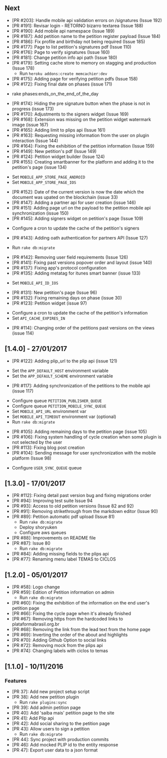 ## Next

* [PR #203]: Handle mobile api validation errors on /signatures (Issue 192)
* [PR #191]: Revisar login - RETORNO bizarro textarea (Issue 188)
* [PR #190]: Add mobile api namespace (Issue 189)
* [PR #187]: Add petition name to the petition register payload (Issue 184)
* [PR #186]: Fix profile and birthday not being required (Issue 185)
* [PR #177]: Page to list petition's signatures pdf (Issue 110)
* [PR #176]: Page to verify signatures (Issue 160)
* [PR #181]: Change petition info api path (Issue 180)
* [PR #179]: Setting cache store to memory on stagging and production (Issue 178)
  - Run `heroku addons:create memcachier:dev`
* [PR #175]: Adding page for verifying petition pdfs (Issue 158)
* [PR #172]: Fixing final date on phases (issue 171)
 - rake phases:ends_on_the_end_of_the_day
* [PR #174]: Hiding the pre signature button when the phase is not in progress (issue 173)
* [PR #170]: Adjustments to the signers widget (Issue 169)
* [PR #168]: Extension was missing on the petition widget watermark image (issue 167)
* [PR #165]: Adding limit to plips api (Issue 161)
* [PR #163]: Requesting missing information from the user on plugin interaction (Issue 144)
* [PR #164]: Fixing the exhibition of the petition information (Issue 159)
* [PR #149]: New petition's pdf (Issue 149)
* [PR #124]: Petition widget builder (Issue 124)
* [PR #155]: Creating smartbanner for the platform and adding it to the petition's page (issue 134)
 - Set `MOBILE_APP_STORE_PAGE_ANDROID` 
 - Set `MOBILE_APP_STORE_PAGE_IOS`
* [PR #152]: Date of the current version is now the date which the document was upated on the blockchain (issue 33)
* [PR #147]: Adding a partner api for user creation (issue 146)
* [PR #151]: Adding page url on the payload to the petition mobile api synchronization (issue 150)
* [PR #145]: Adding signers widget on petition's page (Issue 109)
 - Configure a cron to update the cache of the petition's signers 
* [PR #143]: Adding oath authentication for partners API (Issue 127)
 - Run `rake db:migrate`
* [PR #142]: Removing user field requirements (Issue 126)
* [PR #141]: Fixing past versions popover order and layout (issue 140)
* [PR #137]: Fixing app's protocol configuration
* [PR #135]: Adding metatag for itunes smart banner (issue 133)
 - Set `MOBILE_API_ID_IOS`
* [PR #131]: New petition's page (Issue 96)
* [PR #132]: Fixing remaining days on phase (issue 30)
* [PR #123]: Petition widget (issue 97)
 - Configure a cron to update the cache of the petition's information
 - Set `API_CACHE_EXPIRES_IN`
* [PR #114]: Changing order of the petitions past versions on the views (issue 114)

## [1.4.0] - 27/01/2017

* [PR #122]: Adding plip_url to the plip api (issue 121)
 - Set the `APP_DEFAULT_HOST` environment variable
 - Set the `APP_DEFAULT_SCHEME` environment variable
* [PR #117]: Adding synchronization of the petitions to the mobile api (issue 117)
 - Configure queue `PETITION_PUBLISHER_QUEUE`
 - Configure queue `PETITION_MOBILE_SYNC_QUEUE`
 - Set `MOBILE_API_URL` environment var
 - Set `MOBILE_API_TIMEOUT` environment var (optional)
 - Run `rake db:migrate`
* [PR #105]: Adding remaining days to the petition page (issue 105)
* [PR #106]: Fixing system handling of cycle creation when some plugin is not selected by the user
* [PR #113]: Fixing blog post creation
* [PR #104]: Sending message for user synchronization with the mobile platform (Issue 98) 
 - Configure `USER_SYNC_QUEUE` queue

## [1.3.0] - 17/01/2017

* [PR #112]: Fixing detail past version bug and fixing migrations order
* [PR #94]: Improving test suite Issue 94
* [PR #93]: Access to old petition versions (Issue 82 and 92)
* [PR #91]: Removing strikethrough from the markdown editor (Issue 90)
* [PR #89]: Petition automatic pdf upload (Issue 81)
  - Run `rake db:migrate`
  - Deploy shoryuken
  - Configure aws queues
* [PR #88]: Improvements on README file
* [PR #87]: Issue 80
  - Run `rake db:migrate`
* [PR #84]: Adding missing fields to the plips api
* [PR #77]: Renaming menu label TEMAS to CICLOS

## [1.2.0] - 05/01/2017

* [PR #58]: Logo change
* [PR #59]: Edition of Petition information on admin
  - Run `rake db:migrate`
* [PR #60]: Fixing the exhibition of the information on the end user's petition page
* [PR #66]: Fixing the cycle page when it's already finished
* [PR #67]: Removing https from the hardcoded links to plataformabrasil.org.br
* [PR #68]: Removing the link from the lead text from the home page
* [PR #69]: Inverting the order of the about and highlights
* [PR #70]: Adding Github Option to social links
* [PR #72]: Removing mock from the plips api
* [PR #74]: Changing labels with ciclos to temas

## [1.1.0] - 10/11/2016

### Features

* [PR 37]: Add new project setup script
* [PR 38]: Add new petition plugin
  - Run `rake plugins:sync`
* [PR 39]: Add admin petition page
* [PR 40]: Add 'saiba mais' petition page to the site
* [PR 41]: Add Plip api
* [PR 42]: Add social sharing to the petition page
* [PR 43]: Allow users to sign a petition
  - Run `rake db:migrate`
* [PR 44]: Sync project with production commits
* [PR 46]: Add mocked PLIP id to the entity response
* [PR 47]: Export user data to a json format
